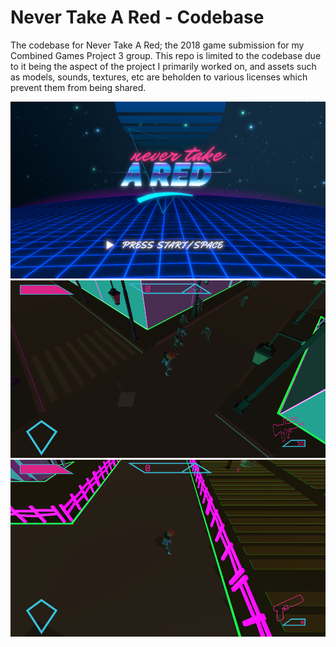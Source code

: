# Never Take A Red - Codebase
 The codebase for Never Take A Red; the 2018 game submission for my Combined Games Project 3 group. This repo is limited to the codebase due to it being the aspect of the project I primarily worked on, and assets such as models, sounds, textures, etc are beholden to various licenses which prevent them from being shared.

![Screenshot](Screenshots/sc1.png)
![Screenshot](Screenshots/sc2.png)
![Screenshot](Screenshots/sc3.png)
